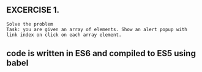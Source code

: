## EXCERCISE 1.
```
Solve the problem
Task: you are given an array of elements. Show an alert popup with link index on click on each array element.
```

## code is written in ES6 and compiled to ES5 using babel

